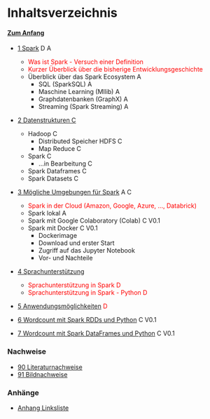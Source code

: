 # Inhaltsverzeichnis

#### [Zum Anfang](README.md "Hier gelangen Sie zur Startseite")

* [1 Spark](01_Spark.md "Einführung in Spark und seinem Ökosystem") D A
    * <span style="color:red">Was ist Spark - Versuch einer Definition</span>
    * <span style="color:red">Kurzer Überblick über die bisherige Entwicklungsgeschichte</span>
    * Überblick über das Spark Ecosystem A
        * SQL (SparkSQL) A
        * Maschine Learning (Mllib) A
        * Graphdatenbanken (GraphX) A
        * Streaming (Spark Streaming) A

* [2 Datenstrukturen C](02_Datenstrukturen.md "Überblick über grundlegende Datenstrukturen in Spark")
    * Hadoop C
        * Distributed Speicher HDFS C
        * Map Reduce C
    * Spark C
        * ...in Bearbeitung C
    * Spark Dataframes C
    * Spark Datasets C

* [3 Mögliche Umgebungen für Spark](03_Mögliche_Umgebungen_für_Spark.md "Überblick über mögliche Umgebungen für Spark")
  A C
    * <span style="color:red">Spark in der Cloud (Amazon, Google, Azure, ..., Databrick)</span>
    * Spark lokal A
    * Spark mit Google Colaboratory (Colab) C V0.1
    * Spark mit Docker C V0.1
        * Dockerimage
        * Download und erster Start
        * Zugriff auf das Jupyter Notebook
        * Vor- und Nachteile

* [4 Sprachunterstützung](04_Sprachunterstützung.md "Derzeitig vorhandene Sprachunterstützung in Spark")
    * <span style="color:red">Sprachunterstützung in Spark D</span>
    * <span style="color:red">Sprachunterstützung in Spark - Python D</span>

* [5 Anwendungsmöglichkeiten](05_Anwendungsmöglichkeiten.md "Überblick über praktische Anwendungsmöglichkeiten mit Spark")
  <span style="color:red">D</span>

* [6 Wordcount mit Spark RDDs und Python](06_Wordcount_mit_Spark_und_Python.md "Beispiel einer realen Anwendung mit Spark und Python")
  C V0.1

* [7 Wordcount mit Spark DataFrames und Python](07_Wordcount_mit_Spark_DataFrames_und_Python.md "Beispiel einer realen Anwendung mit Spark und Python")
  C V0.1

### Nachweise

* [90 Literaturnachweise](90_Literaturnachweise.md "Nachweis der verwendeten Literatur")
* [91 Bildnachweise](91_Bildnachweise.md "Nachweis der verwendeten Bilder")

### Anhänge

* [Anhang Linksliste](https://github.com/ChristianKitte/SparkProjekt/blob/main/Anhang_Linkliste.md
  "Hier befindet sich eine Liste mit weiteren Webressourcen zum Thema")
